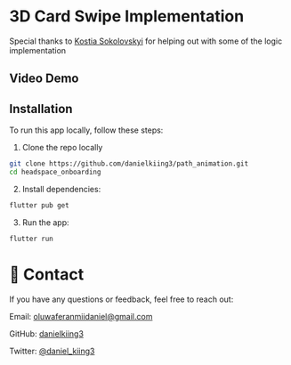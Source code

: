 # 3D Card Swipe Implementation
Special thanks to [Kostia Sokolovskyi](https://x.com/k_sokolovskyi) for helping out with some of the logic implementation

## Video Demo


## Installation
To run this app locally, follow these steps:

1. Clone the repo locally

```bash
git clone https://github.com/danielkiing3/path_animation.git
cd headspace_onboarding
```
2. Install dependencies:
```bash
flutter pub get
```
3. Run the app:
```bash
flutter run
```

# 💬 Contact
If you have any questions or feedback, feel free to reach out:

Email: oluwaferanmiidaniel@gmail.com

GitHub: [danielkiing3](https://github.com/danielkiing3)

Twitter: [@daniel_kiing3](https://twitter.com/daniel_kiing3)